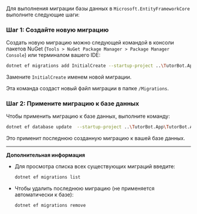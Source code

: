 ﻿
Для выполнения миграции базы данных в `Microsoft.EntityFrameworkCore` выполните следующие шаги:

### Шаг 1: Создайте новую миграцию

Создать новую миграцию можно следующей командой в консоли пакетов NuGet (`Tools > NuGet Package Manager > Package Manager Console`) или терминалом вашего IDE:

```bash
dotnet ef migrations add InitialCreate --startup-project ..\TutorBot.App\TutorBot.App.csproj --context ApplicationDbContext
```

Замените `InitialCreate` именем новой миграции.

Эта команда создаст новый файл миграции в папке `/Migrations`.

### Шаг 2: Примените миграцию к базе данных

Чтобы применить миграцию к базе данных, выполните команду:

```bash
dotnet ef database update  --startup-project ..\TutorBot.App\TutorBot.App.csproj --context ApplicationDbContext
```

Это применит последнюю созданную миграцию к вашей базе данных.

---

**Дополнительная информация**

- Для просмотра списка всех существующих миграций введите:
  
  ```bash
  dotnet ef migrations list
  ```

- Чтобы удалить последнюю миграцию (не применяется автоматически к базе):
  
  ```bash
  dotnet ef migrations remove
  ```
   